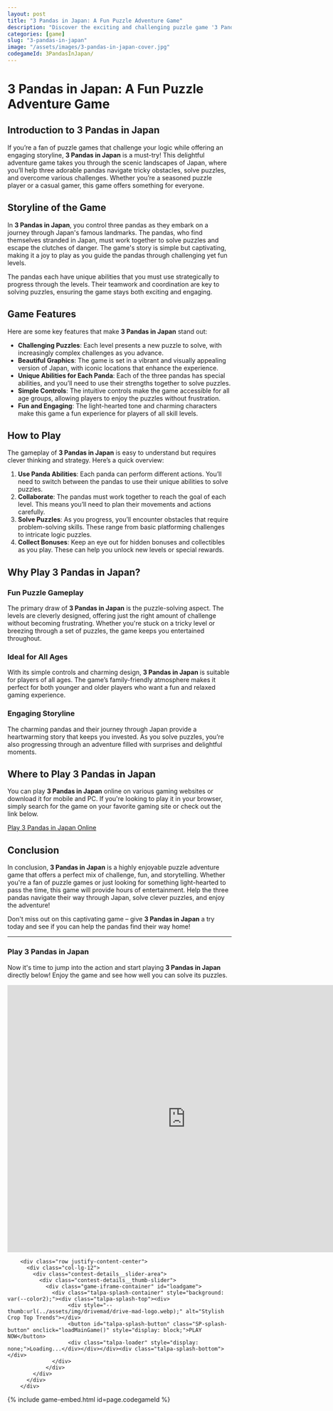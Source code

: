 ```yaml
---
layout: post
title: "3 Pandas in Japan: A Fun Puzzle Adventure Game"
description: "Discover the exciting and challenging puzzle game '3 Pandas in Japan'. Help the three pandas navigate through various levels of Japan in this adventurous journey!"
categories: [game]
slug: "3-pandas-in-japan"
image: "/assets/images/3-pandas-in-japan-cover.jpg"
codegameId: 3PandasInJapan/
---
```


# 3 Pandas in Japan: A Fun Puzzle Adventure Game

## Introduction to 3 Pandas in Japan

If you’re a fan of puzzle games that challenge your logic while offering an engaging storyline, **3 Pandas in Japan** is a must-try! This delightful adventure game takes you through the scenic landscapes of Japan, where you’ll help three adorable pandas navigate tricky obstacles, solve puzzles, and overcome various challenges. Whether you’re a seasoned puzzle player or a casual gamer, this game offers something for everyone.

## Storyline of the Game

In **3 Pandas in Japan**, you control three pandas as they embark on a journey through Japan's famous landmarks. The pandas, who find themselves stranded in Japan, must work together to solve puzzles and escape the clutches of danger. The game's story is simple but captivating, making it a joy to play as you guide the pandas through challenging yet fun levels.

The pandas each have unique abilities that you must use strategically to progress through the levels. Their teamwork and coordination are key to solving puzzles, ensuring the game stays both exciting and engaging.

## Game Features

Here are some key features that make **3 Pandas in Japan** stand out:

- **Challenging Puzzles**: Each level presents a new puzzle to solve, with increasingly complex challenges as you advance.
- **Beautiful Graphics**: The game is set in a vibrant and visually appealing version of Japan, with iconic locations that enhance the experience.
- **Unique Abilities for Each Panda**: Each of the three pandas has special abilities, and you’ll need to use their strengths together to solve puzzles.
- **Simple Controls**: The intuitive controls make the game accessible for all age groups, allowing players to enjoy the puzzles without frustration.
- **Fun and Engaging**: The light-hearted tone and charming characters make this game a fun experience for players of all skill levels.

## How to Play

The gameplay of **3 Pandas in Japan** is easy to understand but requires clever thinking and strategy. Here’s a quick overview:

1. **Use Panda Abilities**: Each panda can perform different actions. You’ll need to switch between the pandas to use their unique abilities to solve puzzles.
2. **Collaborate**: The pandas must work together to reach the goal of each level. This means you’ll need to plan their movements and actions carefully.
3. **Solve Puzzles**: As you progress, you’ll encounter obstacles that require problem-solving skills. These range from basic platforming challenges to intricate logic puzzles.
4. **Collect Bonuses**: Keep an eye out for hidden bonuses and collectibles as you play. These can help you unlock new levels or special rewards.

## Why Play 3 Pandas in Japan?

### Fun Puzzle Gameplay

The primary draw of **3 Pandas in Japan** is the puzzle-solving aspect. The levels are cleverly designed, offering just the right amount of challenge without becoming frustrating. Whether you're stuck on a tricky level or breezing through a set of puzzles, the game keeps you entertained throughout.

### Ideal for All Ages

With its simple controls and charming design, **3 Pandas in Japan** is suitable for players of all ages. The game’s family-friendly atmosphere makes it perfect for both younger and older players who want a fun and relaxed gaming experience.

### Engaging Storyline

The charming pandas and their journey through Japan provide a heartwarming story that keeps you invested. As you solve puzzles, you’re also progressing through an adventure filled with surprises and delightful moments.

## Where to Play 3 Pandas in Japan

You can play **3 Pandas in Japan** online on various gaming websites or download it for mobile and PC. If you're looking to play it in your browser, simply search for the game on your favorite gaming site or check out the link below.

[Play 3 Pandas in Japan Online](#)

## Conclusion

In conclusion, **3 Pandas in Japan** is a highly enjoyable puzzle adventure game that offers a perfect mix of challenge, fun, and storytelling. Whether you're a fan of puzzle games or just looking for something light-hearted to pass the time, this game will provide hours of entertainment. Help the three pandas navigate their way through Japan, solve clever puzzles, and enjoy the adventure!

Don't miss out on this captivating game – give **3 Pandas in Japan** a try today and see if you can help the pandas find their way home!

---

### Play 3 Pandas in Japan

Now it's time to jump into the action and start playing **3 Pandas in Japan** directly below! Enjoy the game and see how well you can solve its puzzles.

<!-- Embed Game via Iframe -->
<iframe src="https://www.example.com/3-pandas-in-japan" width="800" height="600" frameborder="0" allowfullscreen></iframe>

        <div class="row justify-content-center">
          <div class="col-lg-12">
            <div class="contest-details__slider-area">
              <div class="contest-details__thumb-slider">
                <div class="game-iframe-container" id="loadgame">
                  <div class="talpa-splash-container" style="background: var(--color2);"><div class="talpa-splash-top"><div>
                       <div style="--thumb:url(../assets/img/drivemad/drive-mad-logo.webp);" alt="Stylish Crop Top Trends"></div>
                       <button id="talpa-splash-button" class="SP-splash-button" onclick="loadMainGame()" style="display: block;">PLAY NOW</button>
                       <div class="talpa-loader" style="display: none;">Loading...</div></div></div><div class="talpa-splash-bottom"></div>
                  </div>
                </div>
            </div>
          </div>
        </div>
{% include game-embed.html id=page.codegameId %}
